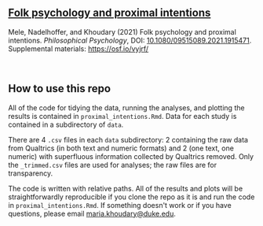## [Folk psychology and proximal intentions](https://www.tandfonline.com/action/showCitFormats?doi=10.1080%2F09515089.2021.1915471&area=0000000000000001)

Mele, Nadelhoffer, and Khoudary (2021) Folk psychology and proximal intentions. *Philosophical Psychology*, DOI: [10.1080/09515089.2021.1915471](https://www.tandfonline.com/action/showCitFormats?doi=10.1080%2F09515089.2021.1915471&area=0000000000000001). Supplemental materials: https://osf.io/vyjrf/ 

<br>

## How to use this repo
All of the code for tidying the data, running the analyses, and plotting the results is contained in `proximal_intentions.Rmd`. Data for each study is contained in a subdirectory of `data`. 

There are 4 `.csv` files in each `data` subdirectory: 2 containing the raw data from Qualtrics (in both text and numeric formats) and 2 (one text, one numeric) with superfluous information collected by Qualtrics removed. Only the `_trimmed.csv` files are used for analyses; the raw files are for transparency. 

The code is written with relative paths. All of the results and plots will be straightforwardly reproducible if you clone the repo as it is and run the code in `proximal_intentions.Rmd`. If something doesn't work or if you have questions, please email maria.khoudary@duke.edu. 
